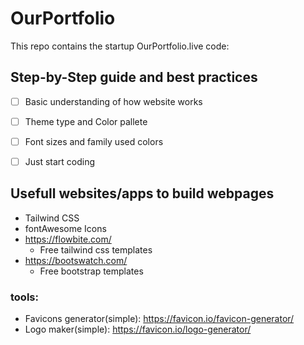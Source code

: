 # OurPortfolio

This repo contains the startup OurPortfolio.live code:


## Step-by-Step guide and best practices

- [ ] Basic understanding of how website works
- [ ] Theme type and Color pallete
- [ ] Font sizes and family used colors
- [ ] Just start coding


## Usefull websites/apps to build webpages

* Tailwind CSS 
* fontAwesome Icons
* https://flowbite.com/
  * Free tailwind css templates
* https://bootswatch.com/
  * Free bootstrap templates   


### tools:
* Favicons generator(simple): https://favicon.io/favicon-generator/ 
* Logo maker(simple): https://favicon.io/logo-generator/
